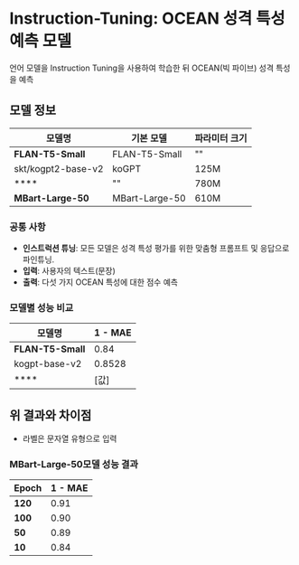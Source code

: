 # Instruction-Tuning: OCEAN 성격 특성 예측 모델

언어 모델을 Instruction Tuning을 사용하여 학습한 뒤 OCEAN(빅 파이브) 성격 특성을 예측

## 모델 정보

| 모델명 | 기본 모델 | 파라미터 크기 | 
|--------|-----------|--------------|
| **FLAN-T5-Small** | FLAN-T5-Small | "" | 
| skt/kogpt2-base-v2 | koGPT | 125M | 
| **** | "" | 780M | 
| **MBart-Large-50** | MBart-Large-50 | 610M | 

### 공통 사항
- **인스트럭션 튜닝**: 모든 모델은 성격 특성 평가를 위한 맞춤형 프롬프트 및 응답으로 파인튜닝.
- **입력**: 사용자의 텍스트(문장)
- **출력**: 다섯 가지 OCEAN 특성에 대한 점수 예측

### 모델별 성능 비교

| 모델명 | 1 - MAE |
|--------|------|
| **FLAN-T5-Small** | 0.84 | 
| kogpt-base-v2 | 0.8528 | 
| **** | [값] | 

## 위 결과와 차이점
- 라벨은 문자열 유형으로 입력

### MBart-Large-50모델 성능 결과

| Epoch | 1 - MAE |
|--------|------|
| **120** | 0.91 | 
| **100** | 0.90 | 
| **50** | 0.89 | 
| **10** | 0.84 | 
